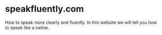 # speakfluently.com
How to speak more clearly and fluently. In this website we will tell you how to speak like a native.
